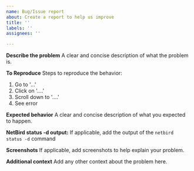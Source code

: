 ```yaml
---
name: Bug/Issue report
about: Create a report to help us improve
title: ''
labels: ''
assignees: ''

---
```


**Describe the problem**
A clear and concise description of what the problem is.

**To Reproduce**
Steps to reproduce the behavior:
1. Go to '...'
2. Click on '....'
3. Scroll down to '....'
4. See error

**Expected behavior**
A clear and concise description of what you expected to happen.

**NetBird status -d output:**
If applicable, add the output of the `netbird status -d` command

**Screenshots**
If applicable, add screenshots to help explain your problem.

**Additional context**
Add any other context about the problem here.
